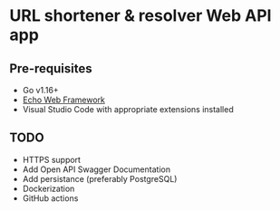 # URL shortener & resolver Web API app

## Pre-requisites
- Go v1.16+
- [Echo Web Framework](https://echo.labstack.com)
- Visual Studio Code with appropriate extensions installed

## TODO
- HTTPS support
- Add Open API Swagger Documentation 
- Add persistance (preferably PostgreSQL)
- Dockerization
- GitHub actions